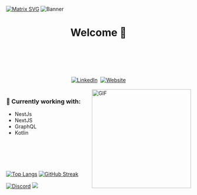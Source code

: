 [![Matrix SVG](https://raw.githubusercontent.com/rodrigograca31/rodrigograca31/master/matrix.svg)](https://www.youtube.com/watch?v=SDkAGkd4NLc)
![Banner](https://elielgaspar.xyz/MyBanner.jpg)
<p>
  <h1 align="center"><b>Welcome 👋</b></h1>
</p>

<br>
<br>
<br>
<br>

<div align="center">
<br>
<a href="https://www.linkedin.com/in/eliel-michelmann-gaspar-5374a2195/"><img src="https://img.shields.io/badge/linkedin-%230077B5.svg?&style=for-the-badge&logo=linkedin&logoColor=white" alt="LinkedIn" /></a>&nbsp;
<a href="https://elielgaspar.xyz"><img alt="Website" src="https://img.shields.io/website?style=for-the-badge&up_message=portfolio&url=https%3A%2F%2Fkkvanonymous.github.io%2F"></a>
</div>

<br>

<img align="right" height="270px" alt="GIF" src="https://i.pinimg.com/originals/e4/26/70/e426702edf874b181aced1e2fa5c6cde.gif" />

### 🔧 Currently working with:
- NestJs
- NextJS
- GraphQL
- Kotlin

<br>
<br>
<br>
<br>

[![Top Langs](https://github-readme-stats.vercel.app/api/top-langs/?username=griffan113&theme=dark)](https://github.com/anuraghazra/github-readme-stats)
[![GitHub Streak](https://github-readme-streak-stats.herokuapp.com/?user=griffan113&theme=dark)](https://git.io/streak-stats)


[![Discord](https://discordapp.com/api/guilds/689492899389505650/widget.png)](  https://discord.gg/XpTWUy72Cq)
<img src="https://github.com/punitkmryh/punitkmryh/blob/master/wave.svg" />

